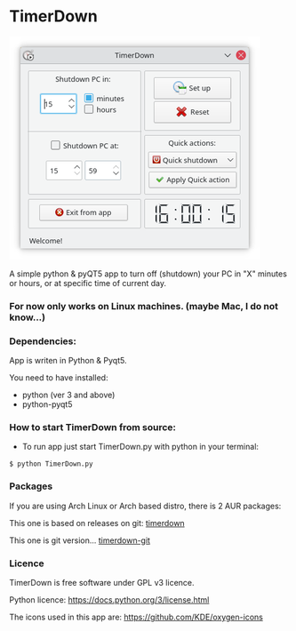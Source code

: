 # TimerDown


![TimerDown.png](https://raw.githubusercontent.com/Pyntux/TimerDown/main/TimerDown.png)


A simple python &amp; pyQT5 app to turn off (shutdown) your PC in "X" minutes or hours, or at specific time of current day.

### For now only works on Linux machines. (maybe Mac, I do not know...)

### Dependencies:

App is writen in Python & Pyqt5. 
 
   You need to have installed:
 
   * python (ver 3 and above)
   * python-pyqt5
   
### How to start TimerDown from source:

- To run app just start TimerDown.py with python in your terminal:

```
$ python TimerDown.py
```

### Packages

If you are using Arch Linux or Arch based distro, there is 2 AUR packages:

This one is based on releases on git:
[timerdown](https://aur.archlinux.org/packages/timerdown/)


This one is git version...
[timerdown-git](https://aur.archlinux.org/packages/timerdown-git/) 


### Licence

TimerDown is free software under GPL v3 licence.

Python licence: https://docs.python.org/3/license.html

The icons used in this app are: https://github.com/KDE/oxygen-icons
